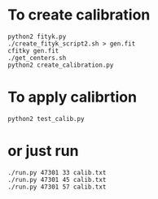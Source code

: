 # To create calibration

```
python2 fityk.py
./create_fityk_script2.sh > gen.fit
cfitky gen.fit
./get_centers.sh
python2 create_calibration.py
```

# To apply calibrtion

```
python2 test_calib.py
```

# or just run

```
./run.py 47301 33 calib.txt
./run.py 47301 45 calib.txt
./run.py 47301 57 calib.txt
```
